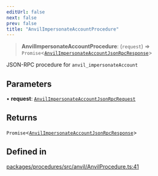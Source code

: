 ```yaml
---
editUrl: false
next: false
prev: false
title: "AnvilImpersonateAccountProcedure"
---
```


> **AnvilImpersonateAccountProcedure**: (`request`) => `Promise`\<[`AnvilImpersonateAccountJsonRpcResponse`](/reference/tevm/procedures/type-aliases/anvilimpersonateaccountjsonrpcresponse/)\>

JSON-RPC procedure for `anvil_impersonateAccount`

## Parameters

• **request**: [`AnvilImpersonateAccountJsonRpcRequest`](/reference/tevm/procedures/type-aliases/anvilimpersonateaccountjsonrpcrequest/)

## Returns

`Promise`\<[`AnvilImpersonateAccountJsonRpcResponse`](/reference/tevm/procedures/type-aliases/anvilimpersonateaccountjsonrpcresponse/)\>

## Defined in

[packages/procedures/src/anvil/AnvilProcedure.ts:41](https://github.com/evmts/tevm-monorepo/blob/main/packages/procedures/src/anvil/AnvilProcedure.ts#L41)
